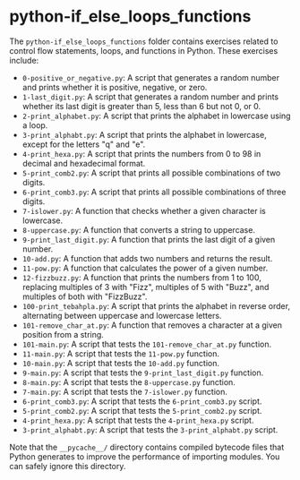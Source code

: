 # python-if_else_loops_functions

The `python-if_else_loops_functions` folder contains exercises related to control flow statements, loops, and functions in Python. These exercises include:

- `0-positive_or_negative.py`: A script that generates a random number and prints whether it is positive, negative, or zero.
- `1-last_digit.py`: A script that generates a random number and prints whether its last digit is greater than 5, less than 6 but not 0, or 0.
- `2-print_alphabet.py`: A script that prints the alphabet in lowercase using a loop.
- `3-print_alphabt.py`: A script that prints the alphabet in lowercase, except for the letters "q" and "e".
- `4-print_hexa.py`: A script that prints the numbers from 0 to 98 in decimal and hexadecimal format.
- `5-print_comb2.py`: A script that prints all possible combinations of two digits.
- `6-print_comb3.py`: A script that prints all possible combinations of three digits.
- `7-islower.py`: A function that checks whether a given character is lowercase.
- `8-uppercase.py`: A function that converts a string to uppercase.
- `9-print_last_digit.py`: A function that prints the last digit of a given number.
- `10-add.py`: A function that adds two numbers and returns the result.
- `11-pow.py`: A function that calculates the power of a given number.
- `12-fizzbuzz.py`: A function that prints the numbers from 1 to 100, replacing multiples of 3 with "Fizz", multiples of 5 with "Buzz", and multiples of both with "FizzBuzz".
- `100-print_tebahpla.py`: A script that prints the alphabet in reverse order, alternating between uppercase and lowercase letters.
- `101-remove_char_at.py`: A function that removes a character at a given position from a string.
- `101-main.py`: A script that tests the `101-remove_char_at.py` function.
- `11-main.py`: A script that tests the `11-pow.py` function.
- `10-main.py`: A script that tests the `10-add.py` function.
- `9-main.py`: A script that tests the `9-print_last_digit.py` function.
- `8-main.py`: A script that tests the `8-uppercase.py` function.
- `7-main.py`: A script that tests the `7-islower.py` function.
- `6-print_comb3.py`: A script that tests the `6-print_comb3.py` script.
- `5-print_comb2.py`: A script that tests the `5-print_comb2.py` script.
- `4-print_hexa.py`: A script that tests the `4-print_hexa.py` script.
- `3-print_alphabt.py`: A script that tests the `3-print_alphabt.py` script.

Note that the `__pycache__/` directory contains compiled bytecode files that Python generates to improve the performance of importing modules. You can safely ignore this directory.
